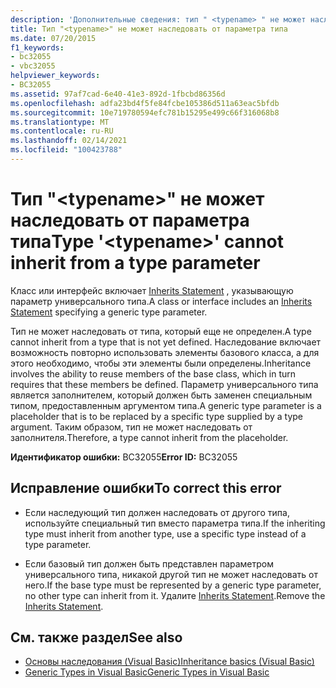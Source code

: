 ```yaml
---
description: 'Дополнительные сведения: тип " <typename> " не может наследовать от параметра типа'
title: Тип "<typename>" не может наследовать от параметра типа
ms.date: 07/20/2015
f1_keywords:
- bc32055
- vbc32055
helpviewer_keywords:
- BC32055
ms.assetid: 97af7cad-6e40-41e3-892d-1fbcbd86356d
ms.openlocfilehash: adfa23bd4f5fe84fcbe105386d511a63eac5bfdb
ms.sourcegitcommit: 10e719780594efc781b15295e499c66f316068b8
ms.translationtype: MT
ms.contentlocale: ru-RU
ms.lasthandoff: 02/14/2021
ms.locfileid: "100423788"
---
```

# <a name="type-typename-cannot-inherit-from-a-type-parameter"></a><span data-ttu-id="d33b2-103">Тип "\<typename>" не может наследовать от параметра типа</span><span class="sxs-lookup"><span data-stu-id="d33b2-103">Type '\<typename>' cannot inherit from a type parameter</span></span>

<span data-ttu-id="d33b2-104">Класс или интерфейс включает [Inherits Statement](../language-reference/statements/inherits-statement.md) , указывающую параметр универсального типа.</span><span class="sxs-lookup"><span data-stu-id="d33b2-104">A class or interface includes an [Inherits Statement](../language-reference/statements/inherits-statement.md) specifying a generic type parameter.</span></span>  
  
 <span data-ttu-id="d33b2-105">Тип не может наследовать от типа, который еще не определен.</span><span class="sxs-lookup"><span data-stu-id="d33b2-105">A type cannot inherit from a type that is not yet defined.</span></span> <span data-ttu-id="d33b2-106">Наследование включает возможность повторно использовать элементы базового класса, а для этого необходимо, чтобы эти элементы были определены.</span><span class="sxs-lookup"><span data-stu-id="d33b2-106">Inheritance involves the ability to reuse members of the base class, which in turn requires that these members be defined.</span></span> <span data-ttu-id="d33b2-107">Параметр универсального типа является заполнителем, который должен быть заменен специальным типом, предоставленным аргументом типа.</span><span class="sxs-lookup"><span data-stu-id="d33b2-107">A generic type parameter is a placeholder that is to be replaced by a specific type supplied by a type argument.</span></span> <span data-ttu-id="d33b2-108">Таким образом, тип не может наследовать от заполнителя.</span><span class="sxs-lookup"><span data-stu-id="d33b2-108">Therefore, a type cannot inherit from the placeholder.</span></span>  
  
 <span data-ttu-id="d33b2-109">**Идентификатор ошибки:** BC32055</span><span class="sxs-lookup"><span data-stu-id="d33b2-109">**Error ID:** BC32055</span></span>  
  
## <a name="to-correct-this-error"></a><span data-ttu-id="d33b2-110">Исправление ошибки</span><span class="sxs-lookup"><span data-stu-id="d33b2-110">To correct this error</span></span>  
  
- <span data-ttu-id="d33b2-111">Если наследующий тип должен наследовать от другого типа, используйте специальный тип вместо параметра типа.</span><span class="sxs-lookup"><span data-stu-id="d33b2-111">If the inheriting type must inherit from another type, use a specific type instead of a type parameter.</span></span>  
  
- <span data-ttu-id="d33b2-112">Если базовый тип должен быть представлен параметром универсального типа, никакой другой тип не может наследовать от него.</span><span class="sxs-lookup"><span data-stu-id="d33b2-112">If the base type must be represented by a generic type parameter, no other type can inherit from it.</span></span> <span data-ttu-id="d33b2-113">Удалите [Inherits Statement](../language-reference/statements/inherits-statement.md).</span><span class="sxs-lookup"><span data-stu-id="d33b2-113">Remove the [Inherits Statement](../language-reference/statements/inherits-statement.md).</span></span>  
  
## <a name="see-also"></a><span data-ttu-id="d33b2-114">См. также раздел</span><span class="sxs-lookup"><span data-stu-id="d33b2-114">See also</span></span>

- [<span data-ttu-id="d33b2-115">Основы наследования (Visual Basic)</span><span class="sxs-lookup"><span data-stu-id="d33b2-115">Inheritance basics (Visual Basic)</span></span>](../programming-guide/language-features/objects-and-classes/inheritance-basics.md)
- [<span data-ttu-id="d33b2-116">Generic Types in Visual Basic</span><span class="sxs-lookup"><span data-stu-id="d33b2-116">Generic Types in Visual Basic</span></span>](../programming-guide/language-features/data-types/generic-types.md)
